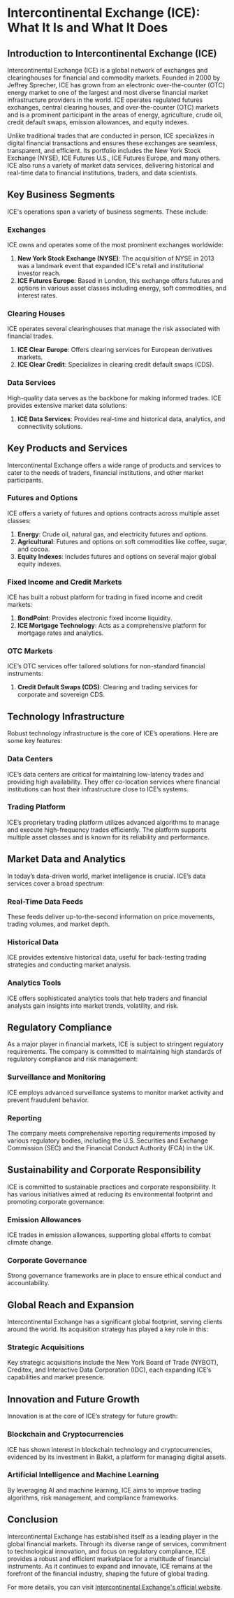 # Intercontinental Exchange (ICE): What It Is and What It Does

## Introduction to Intercontinental Exchange (ICE)
Intercontinental Exchange (ICE) is a global network of exchanges and clearinghouses for financial and commodity markets. Founded in 2000 by Jeffrey Sprecher, ICE has grown from an electronic over-the-counter (OTC) energy market to one of the largest and most diverse financial market infrastructure providers in the world. ICE operates regulated futures exchanges, central clearing houses, and over-the-counter (OTC) markets and is a prominent participant in the areas of energy, agriculture, crude oil, credit default swaps, emission allowances, and equity indexes. 

Unlike traditional trades that are conducted in person, ICE specializes in digital financial transactions and ensures these exchanges are seamless, transparent, and efficient. Its portfolio includes the New York Stock Exchange (NYSE), ICE Futures U.S., ICE Futures Europe, and many others. ICE also runs a variety of market data services, delivering historical and real-time data to financial institutions, traders, and data scientists.

## Key Business Segments
ICE's operations span a variety of business segments. These include:

### Exchanges
ICE owns and operates some of the most prominent exchanges worldwide:
1. **New York Stock Exchange (NYSE)**: The acquisition of NYSE in 2013 was a landmark event that expanded ICE's retail and institutional investor reach.
2. **ICE Futures Europe**: Based in London, this exchange offers futures and options in various asset classes including energy, soft commodities, and interest rates.

### Clearing Houses
ICE operates several clearinghouses that manage the risk associated with financial trades.
1. **ICE Clear Europe**: Offers clearing services for European derivatives markets.
2. **ICE Clear Credit**: Specializes in clearing credit default swaps (CDS).

### Data Services
High-quality data serves as the backbone for making informed trades. ICE provides extensive market data solutions:
1. **ICE Data Services**: Provides real-time and historical data, analytics, and connectivity solutions.

## Key Products and Services
Intercontinental Exchange offers a wide range of products and services to cater to the needs of traders, financial institutions, and other market participants.

### Futures and Options
ICE offers a variety of futures and options contracts across multiple asset classes:
1. **Energy**: Crude oil, natural gas, and electricity futures and options.
2. **Agricultural**: Futures and options on soft commodities like coffee, sugar, and cocoa.
3. **Equity Indexes**: Includes futures and options on several major global equity indexes.

### Fixed Income and Credit Markets
ICE has built a robust platform for trading in fixed income and credit markets:
1. **BondPoint**: Provides electronic fixed income liquidity.
2. **ICE Mortgage Technology**: Acts as a comprehensive platform for mortgage rates and analytics.

### OTC Markets
ICE’s OTC services offer tailored solutions for non-standard financial instruments:
1. **Credit Default Swaps (CDS)**: Clearing and trading services for corporate and sovereign CDS.

## Technology Infrastructure
Robust technology infrastructure is the core of ICE’s operations. Here are some key features:
### Data Centers
ICE’s data centers are critical for maintaining low-latency trades and providing high availability. They offer co-location services where financial institutions can host their infrastructure close to ICE’s systems.
### Trading Platform
ICE’s proprietary trading platform utilizes advanced algorithms to manage and execute high-frequency trades efficiently. The platform supports multiple asset classes and is known for its reliability and performance.

## Market Data and Analytics
In today’s data-driven world, market intelligence is crucial. ICE’s data services cover a broad spectrum:
### Real-Time Data Feeds
These feeds deliver up-to-the-second information on price movements, trading volumes, and market depth.

### Historical Data
ICE provides extensive historical data, useful for back-testing trading strategies and conducting market analysis.

### Analytics Tools
ICE offers sophisticated analytics tools that help traders and financial analysts gain insights into market trends, volatility, and risk.

## Regulatory Compliance
As a major player in financial markets, ICE is subject to stringent regulatory requirements. The company is committed to maintaining high standards of regulatory compliance and risk management:
### Surveillance and Monitoring
ICE employs advanced surveillance systems to monitor market activity and prevent fraudulent behavior.
### Reporting
The company meets comprehensive reporting requirements imposed by various regulatory bodies, including the U.S. Securities and Exchange Commission (SEC) and the Financial Conduct Authority (FCA) in the UK.

## Sustainability and Corporate Responsibility
ICE is committed to sustainable practices and corporate responsibility. It has various initiatives aimed at reducing its environmental footprint and promoting corporate governance:
### Emission Allowances
ICE trades in emission allowances, supporting global efforts to combat climate change.
### Corporate Governance
Strong governance frameworks are in place to ensure ethical conduct and accountability.

## Global Reach and Expansion
Intercontinental Exchange has a significant global footprint, serving clients around the world. Its acquisition strategy has played a key role in this:
### Strategic Acquisitions
Key strategic acquisitions include the New York Board of Trade (NYBOT), Creditex, and Interactive Data Corporation (IDC), each expanding ICE’s capabilities and market presence.

## Innovation and Future Growth
Innovation is at the core of ICE’s strategy for future growth:
### Blockchain and Cryptocurrencies
ICE has shown interest in blockchain technology and cryptocurrencies, evidenced by its investment in Bakkt, a platform for managing digital assets.
### Artificial Intelligence and Machine Learning
By leveraging AI and machine learning, ICE aims to improve trading algorithms, risk management, and compliance frameworks.

## Conclusion
Intercontinental Exchange has established itself as a leading player in the global financial markets. Through its diverse range of services, commitment to technological innovation, and focus on regulatory compliance, ICE provides a robust and efficient marketplace for a multitude of financial instruments. As it continues to expand and innovate, ICE remains at the forefront of the financial industry, shaping the future of global trading.

For more details, you can visit [Intercontinental Exchange's official website](https://www.theice.com/).

```
